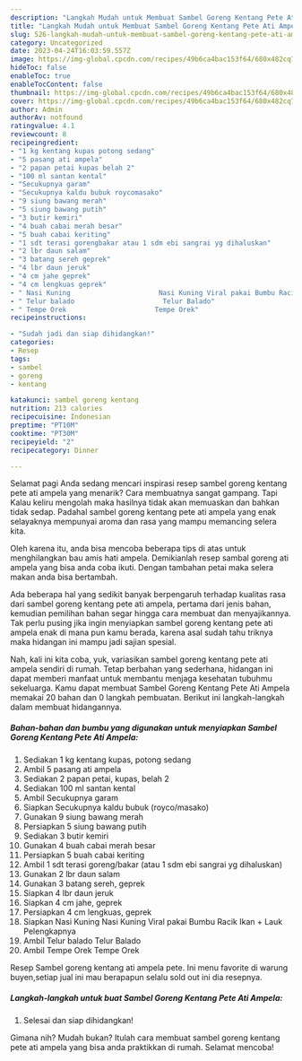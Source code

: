 ```yaml
---
description: "Langkah Mudah untuk Membuat Sambel Goreng Kentang Pete Ati Ampela yang Enak Banget"
title: "Langkah Mudah untuk Membuat Sambel Goreng Kentang Pete Ati Ampela yang Enak Banget"
slug: 526-langkah-mudah-untuk-membuat-sambel-goreng-kentang-pete-ati-ampela-yang-enak-banget
category: Uncategorized
date: 2023-04-24T16:03:59.557Z
image: https://img-global.cpcdn.com/recipes/49b6ca4bac153f64/680x482cq70/sambel-goreng-kentang-pete-ati-ampela-foto-resep-utama.jpg
hideToc: false
enableToc: true
enableTocContent: false
thumbnail: https://img-global.cpcdn.com/recipes/49b6ca4bac153f64/680x482cq70/sambel-goreng-kentang-pete-ati-ampela-foto-resep-utama.jpg
cover: https://img-global.cpcdn.com/recipes/49b6ca4bac153f64/680x482cq70/sambel-goreng-kentang-pete-ati-ampela-foto-resep-utama.jpg
author: Admin
authorAv: notfound
ratingvalue: 4.1
reviewcount: 8
recipeingredient:
- "1 kg kentang kupas potong sedang"
- "5 pasang ati ampela"
- "2 papan petai kupas belah 2"
- "100 ml santan kental"
- "Secukupnya garam"
- "Secukupnya kaldu bubuk roycomasako"
- "9 siung bawang merah"
- "5 siung bawang putih"
- "3 butir kemiri"
- "4 buah cabai merah besar"
- "5 buah cabai keriting"
- "1 sdt terasi gorengbakar atau 1 sdm ebi sangrai yg dihaluskan"
- "2 lbr daun salam"
- "3 batang sereh geprek"
- "4 lbr daun jeruk"
- "4 cm jahe geprek"
- "4 cm lengkuas geprek"
- " Nasi Kuning                      Nasi Kuning Viral pakai Bumbu Racik Ikan  Lauk Pelengkapnya"
- " Telur balado                      Telur Balado"
- " Tempe Orek                      Tempe Orek"
recipeinstructions:

- "Sudah jadi dan siap dihidangkan!"
categories:
- Resep
tags:
- sambel
- goreng
- kentang

katakunci: sambel goreng kentang 
nutrition: 213 calories
recipecuisine: Indonesian
preptime: "PT10M"
cooktime: "PT30M"
recipeyield: "2"
recipecategory: Dinner

---
```



Selamat pagi Anda sedang mencari inspirasi resep sambel goreng kentang pete ati ampela yang menarik? Cara membuatnya sangat gampang. Tapi Kalau keliru mengolah maka hasilnya tidak akan memuaskan dan bahkan tidak sedap. Padahal sambel goreng kentang pete ati ampela yang enak selayaknya mempunyai aroma dan rasa yang mampu memancing selera kita.


Oleh karena itu, anda bisa mencoba beberapa tips di atas untuk menghilangkan bau amis hati ampela. Demikianlah resep sambal goreng ati ampela yang bisa anda coba ikuti. Dengan tambahan petai maka selera makan anda bisa bertambah.

Ada beberapa hal yang sedikit banyak berpengaruh terhadap kualitas rasa dari sambel goreng kentang pete ati ampela, pertama dari jenis bahan, kemudian pemilihan bahan segar hingga cara membuat dan menyajikannya. Tak perlu pusing jika ingin menyiapkan sambel goreng kentang pete ati ampela enak di mana pun kamu berada, karena asal sudah tahu triknya maka hidangan ini mampu jadi sajian spesial.


Nah, kali ini kita coba, yuk, variasikan sambel goreng kentang pete ati ampela sendiri di rumah. Tetap berbahan yang sederhana, hidangan ini dapat memberi manfaat untuk membantu menjaga kesehatan tubuhmu sekeluarga. Kamu dapat membuat Sambel Goreng Kentang Pete Ati Ampela memakai 20 bahan dan 0 langkah pembuatan. Berikut ini langkah-langkah dalam membuat hidangannya.

<!--inarticleads1-->

##### Bahan-bahan dan bumbu yang digunakan untuk menyiapkan Sambel Goreng Kentang Pete Ati Ampela:

1. Sediakan 1 kg kentang kupas, potong sedang
1. Ambil 5 pasang ati ampela
1. Sediakan 2 papan petai, kupas, belah 2
1. Sediakan 100 ml santan kental
1. Ambil Secukupnya garam
1. Siapkan Secukupnya kaldu bubuk (royco/masako)
1. Gunakan 9 siung bawang merah
1. Persiapkan 5 siung bawang putih
1. Sediakan 3 butir kemiri
1. Gunakan 4 buah cabai merah besar
1. Persiapkan 5 buah cabai keriting
1. Ambil 1 sdt terasi goreng/bakar (atau 1 sdm ebi sangrai yg dihaluskan)
1. Gunakan 2 lbr daun salam
1. Gunakan 3 batang sereh, geprek
1. Siapkan 4 lbr daun jeruk
1. Siapkan 4 cm jahe, geprek
1. Persiapkan 4 cm lengkuas, geprek
1. Siapkan  Nasi Kuning                      Nasi Kuning Viral pakai Bumbu Racik Ikan + Lauk Pelengkapnya
1. Ambil  Telur balado                      Telur Balado
1. Ambil  Tempe Orek                      Tempe Orek


Resep Sambel goreng kentang ati ampela pete. Ini menu favorite di warung buyen,setiap jual ini mau berapapun selalu sold out ini dia resepnya. 

<!--inarticleads2-->

##### Langkah-langkah untuk buat Sambel Goreng Kentang Pete Ati Ampela:


1. Selesai dan siap dihidangkan!



Gimana nih? Mudah bukan? Itulah cara membuat sambel goreng kentang pete ati ampela yang bisa anda praktikkan di rumah. Selamat mencoba!
